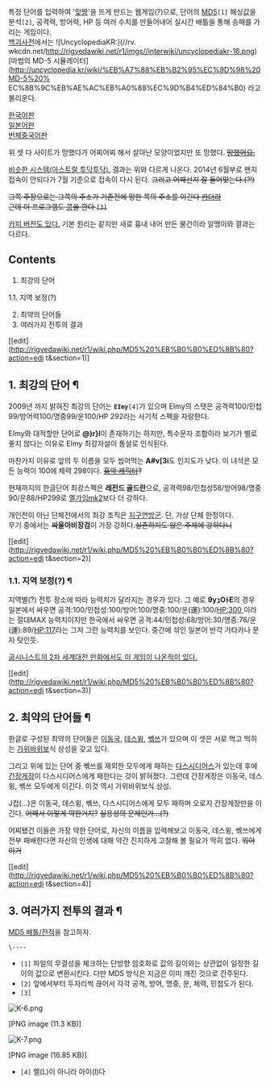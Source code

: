 특정 단어를 입력하여 '[맞짱](%EB%A7%9E%EC%A7%B1.md)'을 뜨게 만드는 웹게임(?)으로, 단어의
[MD5](MD5.md)`[1]` 해싱값을 분석`[2]`, 공격력, 방어력, HP 등 여러 수치를 만들어내어 실시간 배틀을 통해 승패를
가리는 게임이다.  
[백괴사전](%EB%B0%B1%EA%B4%B4%EC%82%AC%EC%A0%84.md)에서는 ![UncyclopediaKR:](//rv.
wkcdn.net/http://rigvedawiki.net/r1/imgs//interwiki/uncyclopediakr-16.png)[마법의
MD-5 시뮬레이터](http://uncyclopedia.kr/wiki/%EB%A7%88%EB%B2%95%EC%9D%98%20MD-5%20%
EC%8B%9C%EB%AE%AC%EB%A0%88%EC%9D%B4%ED%84%B0) 라고 불리운다.

[한국어판](http://kr.md5b.com/)  
[일본어판](http://jp.md5b.com/)  
[번체중국어판](http://tw.md5b.com/)

위 셋 다 사이트가 망했다가 어찌어찌 해서 살아난 모양이었지만 또 망했다.
<del>[망했어요.](%EB%A7%9D%ED%96%88%EC%96%B4%EC%9A%94..md)</del>

[비슷한 시스템(아스트랄 투닥투닥).](http://blcat.kr/@/fight.php) 결과는 위와 다르게 나온다. 2014년 6월부로
왠지 접속이 안되다가 7월 기준으로 접속이 다시 된다. <del>그리고 어째선지 잘 들어맞는다.(?!)</del>

<del>그쪽 주장으로는 그쪽의 주소가 기존전에 망한 쪽의 주소를 이긴다
[카더라](%EC%B9%B4%EB%8D%94%EB%9D%BC%20%ED%86%B5%EC%8B%A0.md)</del>  
<del>근데 이 프로그램도 [콩](%ED%99%8D%EC%A7%84%ED%98%B8.md)을 깐다 `[3]`</del>

[카피 버전도 있다.](http://0xf.kr/games/md5btl/) 기본 원리는 같지만 새로 흉내 내어 만든 물건이라 알맹이와 결과는
다르다.

## Contents

    

1. 최강의 단어 
    

1.1. 지역 보정(?)

2. 최약의 단어들 
3. 여러가지 전투의 결과 

[[edit](http://rigvedawiki.net/r1/wiki.php/MD5%20%EB%B0%B0%ED%8B%80?action=edi
t&section=1)]

## 1. 최강의 단어 ¶

  

2009년 까지 밝혀진 최강의 단어는 **`EImy`**`[4]`가 있으며 EImy의 스탯은
공격력100/민첩99/방어력100/명중99/운100/HP 292라는 사기적 스펙을 자랑한다.

  

EImy와 대적할만 단어로 **@)r}I**이 존재하기는 하지만, 특수문자 조합이라 보기가 별로 좋지 않다는 이유로 EImy 최강자설이
통설로 인식된다.

  

마찬가지 이유로 앞의 두 이름을 모두 씹어먹는 **A#v[3i**도 인지도가 낮다. 이 녀석은 모든 능력이 100에 체력 298이다.
<del>[흉악 캐릭터](%ED%9D%89%EC%95%85%20%EC%BA%90%EB%A6%AD%ED%84%B0.md)?</del>

  

현재까지의 한글단어 최강스펙은 **레전드 골드란**으로, 공격력98/민첩성58/방어98/명중90/운88/HP299로
[엘가임mk2](%EC%97%98%EA%B0%80%EC%9E%84%20MK2.md)보다 더 강하다.

  

개인전이 아닌 단체전에서의 최강 조직은
[지구연방군](%EC%A7%80%EA%B5%AC%EC%97%B0%EB%B0%A9%EA%B5%B0.md). 단, 가상 단체 한정이다.  
무기 중에서는 **싸울아비장검**이 가장 강하다.<del>실존하지도 않은 주제에 강하다니</del>

  

[[edit](http://rigvedawiki.net/r1/wiki.php/MD5%20%EB%B0%B0%ED%8B%80?action=edi
t&section=2)]

### 1.1. 지역 보정(?) ¶

  

지역별(?) 전투 장소에 따라 능력치가 달라지는 경우가 있다. 그 예로 **9yｭOﾄE**의 경우 일본에서 싸우면
공격:100/민첩성:100/방어:100/명중:100/운(運):100/[HP:300 ](HP%3A300%20.md)이라는 절대MAX
능력치이지만 한국에서 싸우면 공격:44/민첩성:68/방어:30/명중:76/운(運):89/[HP:117](HP%3A117%20.md)라는 그저 그런 능력치를 보인다. 중간에 섞인 일본어 반각 가타카나 문자 탓인듯.

  

[굽시니스트의 2차 세계대전 만화에서도 이 게임이 나온적이 있다.](http://homa.egloos.com/3446540)

  

[[edit](http://rigvedawiki.net/r1/wiki.php/MD5%20%EB%B0%B0%ED%8B%80?action=edi
t&section=3)]

## 2. 최약의 단어들 ¶

  

한글로 구성된 최약의 단어들은 [이동국](%EC%9D%B4%EB%8F%99%EA%B5%AD.md),
[데스윙](%EB%8D%B0%EC%8A%A4%EC%9C%99.md), [쎾쓰](%EC%8E%BE%EC%93%B0.md)가 있으며
이 셋은 서로 먹고 먹히는 [가위바위보](%EA%B0%80%EC%9C%84%EB%B0%94%EC%9C%84%EB%B3%B4.md)식
상성을 갖고 있다.

  

그리고 위에 있는 단어 중 쎾쓰를 제외한 모두에게 패하는
[다스시디어스](%EB%8B%A4%EC%8A%A4%20%EC%8B%9C%EB%94%94%EC%96%B4%EC%8A%A4.md)가 있는데
후에 [간장게장](%EA%B0%84%EC%9E%A5%EA%B2%8C%EC%9E%A5.md)이 다스시디어스에게 패한다는 것이 밝혀졌다.
그런데 간장게장은 이동국, 데스윙, 쎾쓰 모두에게 이긴다. 이것 역시 가위바위보식 상성.

  

J컵(...)은 이동국, 데스윙, 쎾쓰, 다스시디어스에게 모두 패하며 오로지 간장게장만을 이긴다. <del>어째서 이렇게
약한거지?</del> <del>실용성의 문제인가…(?)</del>

  

어찌됐건 이들은 가장 약한 단어로, 자신의 이름을 입력해보고 이동국, 데스윙, 쎾쓰에게 전부 패배한다면 자신의 인생에 대해 약간 진지하게
고찰해 볼 필요가 딱히 없다. <del>뭐야 이거</del>

  

[[edit](http://rigvedawiki.net/r1/wiki.php/MD5%20%EB%B0%B0%ED%8B%80?action=edi
t&section=4)]

## 3. 여러가지 전투의 결과 ¶

  

[MD5 배틀/전적](MD5%20%EB%B0%B0%ED%8B%80/%EC%A0%84%EC%A0%81.md)을 참고하자.

`\----`

  * `[1]` 파일의 무결성을 체크하는 단방향 암호화로 값의 길이와는 상관없이 일정한 길이의 값으로 변환시킨다. 다만 MD5 방식은 지금은 이미 깨진 것으로 간주된다.
  * `[2]` 앞에서부터 두자리씩 끊어서 각각 공격, 방어, 명중, 운, 체력, 민첩도가 된다.
  * `[3]`

![K-6.png](//rv.wkcdn.net/http://rigvedawiki.net/r1/pds/K-6.png)

[PNG image (11.3 KB)]

![K-7.png](//rv.wkcdn.net/http://rigvedawiki.net/r1/pds/K-7.png)

[PNG image (16.85 KB)]

  * `[4]` 엘(L)이 아니라 아이(I)다


